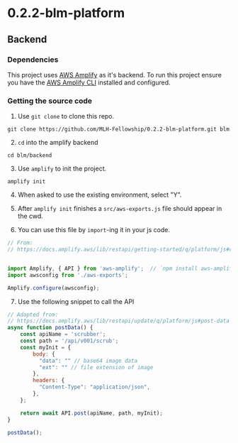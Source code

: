 # 0.2.2-blm-platform

## Backend

### Dependencies

This project uses [AWS Amplify](https://aws.amazon.com/amplify/) as it's backend.
To run this project ensure you have the [AWS Amplify CLI](https://docs.amplify.aws/cli) installed and configured.

### Getting the source code

1. Use `git clone` to clone this repo.

```shell
git clone https://github.com/MLH-Fellowship/0.2.2-blm-platform.git blm
```

2. `cd` into the amplify backend

```
cd blm/backend
```

3. Use `amplify` to init the project.

```
amplify init
```

4. When asked to use the existing environment, select "Y".

5. After `amplify init` finishes a `src/aws-exports.js` file should appear in the cwd.

6. You can use this file by `import`-ing it in your js code.

```js
// From:
// https://docs.amplify.aws/lib/restapi/getting-started/q/platform/js#configure-your-application


import Amplify, { API } from 'aws-amplify';  // `npm install aws-amplify`
import awsconfig from './aws-exports';

Amplify.configure(awsconfig);
```

7. Use the following snippet to call the API

```js
// Adapted from:
// https://docs.amplify.aws/lib/restapi/update/q/platform/js#post-data
async function postData() {
    const apiName = 'scrubber';
    const path = '/api/v001/scrub';
    const myInit = {
        body: {
          "data": "" // base64 image data
          "ext": "" // file extension of image
        },
        headers: {
          "Content-Type": "application/json",
        },
    };

    return await API.post(apiName, path, myInit);
}

postData();
```
